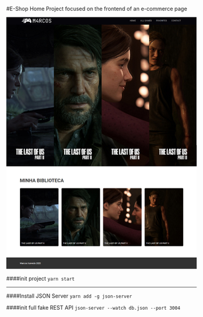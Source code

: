 #E-Shop Home
Project focused on the frontend of an e-commerce page

![](demo.jpg)

####init project
`yarn start`

---
####Install JSON Server
`yarn add -g json-server`

####init full fake REST API
`json-server --watch db.json --port 3004`
